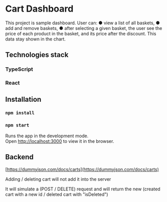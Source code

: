 # Cart Dashboard

This project is sample dashboard.
User can:
● view a list of all baskets,
● add and remove baskets,
● after selecting a given basket, the user see the price of each product in the basket, and its price after the discount. This data stay shown in the chart.

## Technologies stack

### TypeScript

### React

## Installation

### `npm install`

### `npm start`

Runs the app in the development mode.\
Open [http://localhost:3000](http://localhost:3000) to view it in the browser.

## Backend

[https://dummyjson.com/docs/carts](https://dummyjson.com/docs/carts)

Adding / deleting cart will not add it into the server

It will simulate a (POST / DELETE) request and will return the new (created cart with a new id / deleted cart with "isDeleted")
